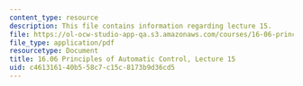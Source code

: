 ```yaml
---
content_type: resource
description: This file contains information regarding lecture 15.
file: https://ol-ocw-studio-app-qa.s3.amazonaws.com/courses/16-06-principles-of-automatic-control-fall-2012/c461316140b558c7c15c8173b9d36cd5_MIT16_06F12_Lecture_15.pdf
file_type: application/pdf
resourcetype: Document
title: 16.06 Principles of Automatic Control, Lecture 15
uid: c4613161-40b5-58c7-c15c-8173b9d36cd5
---
```

